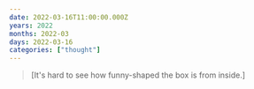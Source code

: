```yaml
---
date: 2022-03-16T11:00:00.000Z
years: 2022
months: 2022-03
days: 2022-03-16
categories: ["thought"]
---
```

> [It's hard to see how funny-shaped the box is from inside.]
